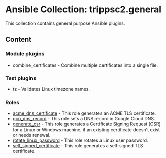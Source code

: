# Ansible Collection: trippsc2.general

This collection contains general purpose Ansible plugins.

## Content

### Module plugins

- combine_certificates - Combine multiple certificates into a single file.

### Test plugins

- tz - Validates Linux timezone names.

### Roles

- [acme_dns_certificate](roles/acme_dns_certificate/README.md) - This role generates an ACME TLS certificate.
- [gcp_dns_record](roles/gcp_dns_record/README.md) - This role sets a DNS record in Google Cloud DNS.
- [generate_csr](roles/generate_csr/README.md) - This role generates a Certificate Signing Request (CSR) for a Linux or Windows machine, if an existing certificate doesn't exist or needs renewal.
- [rotate_linux_password](roles/rotate_linux_password/README.md) - This role rotates a Linux user password.
- [self_signed_certificate](roles/self_signed_certificate/README.md) - This role generates a self-signed TLS certificate.
